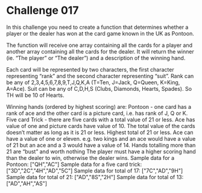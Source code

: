 # Challenge 017
In this challenge you need to create a function that determines whether a player or the dealer has won at the card game known in the UK as Pontoon.  

The function will receive one array containing all the cards for a player and another array containing all the cards for the dealer. It will return the winner (ie. “The player” or “The dealer”) and a description of the winning hand.  

Each card will be represented by two characters, the first character representing “rank” and the second character representing “suit”. Rank can be any of 2,3,4,5,6,7,8,9,T,J,Q,K,A (T=Ten, J=Jack, Q=Queen, K=King, A=Ace). Suit can be any of C,D,H,S (Clubs, Diamonds, Hearts, Spades). So TH will be 10 of Hearts.  

Winning hands (ordered by highest scoring) are:  Pontoon - one card has a rank of ace and the other card is a picture card, i.e. has rank of J, Q or K.  Five card Trick - there are five cards with a total value of 21 or less. Ace has value of one and picture cards have value of 10. The total value of the cards doesn’t matter as long as it is 21 or less.  Highest total of 21 or less. Ace can have a value of one or eleven. e.g. two kings and an ace would have a value of 21 but an ace and a 3 would have a value of 14.  Hands totalling more than 21 are “bust” and worth nothing  The player must have a higher scoring hand than the dealer to win, otherwise the dealer wins.  Sample data for a Pontoon: ["QH","AC"]  Sample data for a five card trick: ["3D","2C","4H","AD","5C"]  Sample data for total of 17: ["7C","AD","9H"]  Sample data for total of 21: ["AD","8S","2H"]  Sample data for total of 13: ["AD","AH","AS"]
